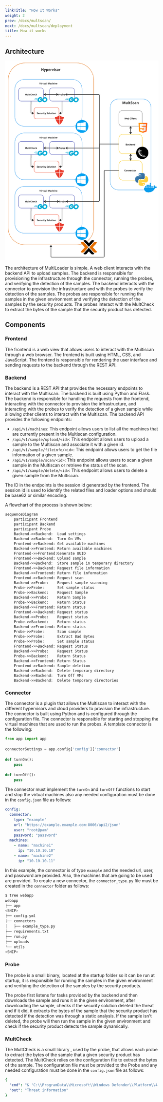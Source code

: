 ```yaml
---
linkTitle: "How It Works"
weight: 2
prev: /docs/multscan/
next: /docs/multscan/deployment
title: How it works
---
```


## Architecture
![Architecture](multscan-architecture.png)

The architecture of MultiLoader is simple. A web client interacts with the backend API to upload samples. The backend is responsible for provisioning the infrastructure through the connector, running the probes, and verifying the detection of the samples. The backend interacts with the connector to provision the infrastructure and with the probes to verify the detection of the samples. The probes are responsible for running the samples in the given environment and verifying the detection of the samples by the security products. The probes interact with the MultCheck to extract the bytes of the sample that the security product has detected.

## Components
### Frontend
The frontend is a web view that allows users to interact with the Multiscan through a web browser. The frontend is built using HTML, CSS, and JavaScript. The frontend is responsible for rendering the user interface and sending requests to the backend through the REST API.

### Backend
The backend is a REST API that provides the necessary endpoints to interact with the Multiscan. The backend is built using Python and Flask. The backend is responsible for handling the requests from the frontend, interacting with the connector to provision the infrastructure, and interacting with the probes to verify the detection of a given sample while allowing other clients to interact with the Multiscan. The backend API provides the following endpoints:

- `/api/v1/machines`: This endpoint allows users to list all the machines that are currently present in the Multiscan configuration.
- `/api/v1/sample/upload/<id>`: This endpoint allows users to upload a sample to the Multiscan and associate it with a given id.
- `/api/v1/sample/fileinfo/<id>`: This endpoint allows users to get the file information of a given sample.
- `/api/v1/sample/scan/<id>`: This endpoint allows users to scan a given sample in the Multiscan or retrieve the status of the scan.
- `/api/v1/sample/delete/<id>`: This endpoint allows users to delete a given sample from the Multiscan.

The ID in the endpoints is the session id generated by the frontend. The session id is used to identify the related files and loader options and should be base62 or similar encoding.

A flowchart of the process is shown below:

```mermaid
sequenceDiagram
    participant Frontend
    participant Backend
    participant Probe
    Backend->>Backend:  Load settings
    Backend->>Backend:  Turn On VMs
    Frontend->>Backend: Get available machines
    Backend->>Frontend: Return available machines
    Frontend->>Frontend:Generate UUID
    Frontend->>Backend: Upload sample
    Backend->>Backend:  Store sample in temporary directory
    Frontend->>Backend: Request file information
    Backend->>Frontend: Return file information
    Frontend->>Backend: Request scan
    Backend->>Probe:    Request sample scanning
    Probe->>Probe:      Set sample status
    Probe->>Backend:    Request Sample
    Backend->>Probe:    Return Sample
    Probe->>Backend:    Return Status 
    Backend->>Frontend: Return status
    Frontend->>Backend: Request status
    Backend->>Probe:    Request status
    Probe->>Backend:    Return status 
    Backend->>Frontend: Return status
    Probe->>Probe:      Scan sample
    Probe->>Probe:      Extract Bad Bytes
    Probe->>Probe:      Set sample status
    Frontend->>Backend: Request Status
    Backend->>Probe:    Request Status
    Probe->>Backend:    Return Status 
    Backend->>Frontend: Return Status
    Frontend->>Backend: Sample deletion
    Backend->>Backend:  Delete temporary directory
    Backend->>Backend:  Turn Off VMs
    Backend->>Backend:  Delete temporary directories
```

### Connector
The connector is a plugin that allows the Multiscan to interact with the different hypervisors and cloud providers to provision the infrastructure. The connector is built using Python and is configured through the configuration file. The connector is responsible for starting and stopping the virtual machines that are used to run the probes. A template connector is the following:

```python
from app import app

connectorSettings = app.config['config']['connector']

def turnOn():
    pass

def turnOff():
    pass
```

The connector must implement the `turnOn` and `turnOff` functions to start and stop the virtual machines also any needed configuration must be done in the `config.json` file as follows:

```yml
config:
  connector:
    type: "example"
    url: "https://example.example.com:8006/api2/json"
    user: "root@pam"
    password: "password"
  machines:
    - name: "machine1"
      ip: "10.10.10.10"
    - name: "machine2"
      ip: "10.10.10.11"
```

In this example, the connector is of type `example` and the needed url, user, and password are provided. Also, the machines that are going to be used are provided. To create a new connector, the `connector_type.py` file must be created in the `connector` folder as follows:

```bash
$ tree webapp
webapp
├── app
<SNIP>
├── config.yml
├── connectors
│   ├── example_type.py
├── requirements.txt
├── run.py
├── uploads
└── utils
<SNIP>
```

### Probe
The probe is a small binary, located at the startup folder so it can be run at startup, it is responsible for running the samples in the given environment and verifying the detection of the samples by the security products.

The probe first listens for tasks provided by the backend and then downloads the sample and runs it in the given environment, after downloading the sample, checks if the security solution deleted the threat and if it did, it extracts the bytes of the sample that the security product has detected if the detection was through a static analysis. If the sample isn't deleted, the probe will then run the sample in the given environment and check if the security product detects the sample dynamically.

### MultCheck
The MultCheck is a small library , used by the probe, that allows each probe to extract the bytes of the sample that a given security product has detected. The MultCheck relies on the configuration file to extract the bytes of the sample. The configuration file must be provided to the Probe and any needed configuration must be done in the `config.json` file as follows:

```yml
{
  "cmd": "& 'C:\\ProgramData\\Microsoft\\Windows Defender\\Platform\\4.18.24050.7-0\\MpCmdRun.exe' -Scan -ScanType 3 -File '{{file}}' -DisableRemediation -Trace -Level 0x10",
  "out": "Threat information"
}
```